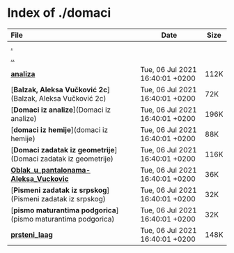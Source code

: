 # Index of ./domaci

File | Date | Size
:--- | --- | ---
[.](.) | |
[..](..) | |
[**<span>analiza</span>**](analiza) | Tue, 06 Jul 2021 16:40:01 +0200 | 112K
[**<span>Balzak, Aleksa Vučković 2c</span>**](Balzak, Aleksa Vučković 2c) | Tue, 06 Jul 2021 16:40:01 +0200 | 72K
[**<span>Domaci iz analize</span>**](Domaci iz analize) | Tue, 06 Jul 2021 16:40:01 +0200 | 196K
[**<span>domaci iz hemije</span>**](domaci iz hemije) | Tue, 06 Jul 2021 16:40:01 +0200 | 88K
[**<span>Domaci zadatak iz geometrije</span>**](Domaci zadatak iz geometrije) | Tue, 06 Jul 2021 16:40:01 +0200 | 116K
[**<span>Oblak_u_pantalonama-Aleksa_Vuckovic</span>**](Oblak_u_pantalonama-Aleksa_Vuckovic) | Tue, 06 Jul 2021 16:40:01 +0200 | 36K
[**<span>Pismeni zadatak iz srpskog</span>**](Pismeni zadatak iz srpskog) | Tue, 06 Jul 2021 16:40:01 +0200 | 32K
[**<span>pismo maturantima podgorica</span>**](pismo maturantima podgorica) | Tue, 06 Jul 2021 16:40:01 +0200 | 32K
[**<span>prsteni_laag</span>**](prsteni_laag) | Tue, 06 Jul 2021 16:40:01 +0200 | 148K

